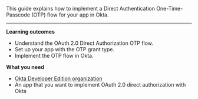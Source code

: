 This guide explains how to implement a Direct Authentication One-Time-Passcode (OTP) flow for your app in Okta.

---

**Learning outcomes**

* Understand the OAuth 2.0 Direct Authorization OTP flow.
* Set up your app with the OTP grant type.
* Implement the OTP flow in Okta.

**What you need**

* [Okta Developer Edition organization](https://developer.okta.com/signup)
* An app that you want to implement OAuth 2.0 direct authorization with Okta

<ApiAmProdWarning />

